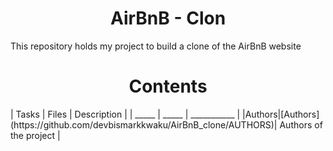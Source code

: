 <center> <h1>AirBnB - Clon </h1> </center>

This repository holds my project to build a clone of the AirBnB website

<center> <h1> Contents </h1> </center>
| Tasks | Files | Description |
| _____ | _____ | ___________ |
|Authors|[Authors] (https://github.com/devbismarkkwaku/AirBnB_clone/AUTHORS)| Authors of the project | 